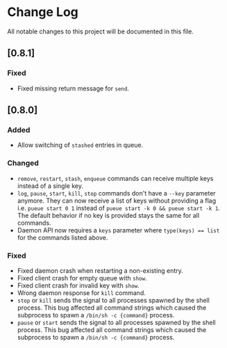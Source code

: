 # Change Log

All notable changes to this project will be documented in this file.


## [0.8.1]

### Fixed
- Fixed missing return message for `send`.


## [0.8.0]

### Added
- Allow switching of `stashed` entries in queue.

### Changed
- `remove`, `restart`, `stash`, `enqueue` commands can receive multiple keys instead of a single key.
- `log`, `pause`, `start`, `kill`, `stop` commands don't have a `--key` parameter anymore. They can now receive a list of keys without providing a flag i.e. `pueue start 0 1` instead of `pueue start -k 0 && pueue start -k 1`. The default behavior if no key is provided stays the same for all commands.
- Daemon API now requires a `keys` parameter where `type(keys) == list` for the commands listed above.

### Fixed
- Fixed daemon crash when restarting a non-existing entry.
- Fixed client crash for empty queue with `show`.
- Fixed client crash for invalid key with `show`.
- Wrong daemon response for `kill` command.
- `stop` or `kill` sends the signal to all processes spawned by the shell process. This bug affected all command strings which caused the subprocess to spawn a `/bin/sh -c {command}` process.
- `pause` or `start` sends the signal to all processes spawned by the shell process. This bug affected all command strings which caused the subprocess to spawn a `/bin/sh -c {command}` process.
